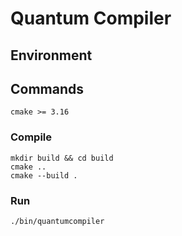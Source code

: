 # Quantum Compiler

## Environment

## Commands
```
cmake >= 3.16
```

### Compile
```
mkdir build && cd build
cmake ..
cmake --build .
```

### Run
```
./bin/quantumcompiler
```